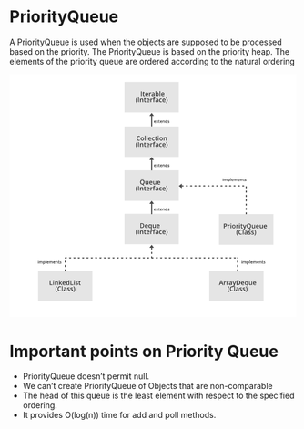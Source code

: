 # PriorityQueue
A PriorityQueue is used when the objects are supposed to be processed based on the priority. The PriorityQueue is based on the priority heap. The elements of the priority queue are ordered according to the natural ordering

![](images/Queue-Deque-PriorityQueue-In-Java.png)

# Important points on Priority Queue

* PriorityQueue doesn’t permit null.
* We can’t create PriorityQueue of Objects that are non-comparable
* The head of this queue is the least element with respect to the specified ordering.
* It provides O(log(n)) time for add and poll methods.